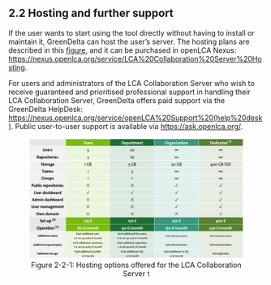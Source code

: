 <style>
    /* initialise the counter */
    body { counter-reset: figureCounter;
    counter-reset: h1counter h2counter h3counter h4counter h5counter h6counter;
     }
    /* increment the counter for every instance of a figure even if it doesn't have a caption */
    figure { counter-increment: figureCounter; text-align: center}
    /* prepend the counter to the figcaption content */
    figure figcaption:before {
        content: "Figure 2-2-" counter(figureCounter) ": "
    }
    /* increment the counter for every instance of a table even if it doesn't have a caption */
    table { counter-increment: tableCounter; }
    /* prepend the counter to the figcaption content */
    caption:before {
        content: "Table 2-2-" counter(tableCounter) ": ";
    }
    
    /* create padding between table cells*/
    th, td {
        padding: 15px;
    }
</style>

<h2 id="header-2-2">2.2 Hosting and further support</h2>

If the user wants to start using the tool directly without having to install or maintain it, GreenDelta can host the user’s server. The hosting plans are described in this <a href="#Figure 2-1">figure</a>, and it can be purchased in openLCA Nexus: <https://nexus.openlca.org/service/LCA%20Collaboration%20Server%20Hosting>.

For users and administrators of the LCA Collaboration Server who wish to receive guaranteed and prioritised professional support in handling their LCA Collaboration Server, GreenDelta offers paid support via the GreenDelta HelpDesk: <https://nexus.openlca.org/service/openLCA%20Support%20(help%20desk)>. Public user-to-user support is available via <https://ask.openlca.org/>.

<figure id="Figure 2-1">
	<img src="images/chapter_2/section_2/options_offered.png" alt="Image not available">
	<figcaption>Hosting options offered for the LCA Collaboration Server <nobr style="font-size: 12px"> 1  </nobr> </figcaption>
</figure>


[^a]: <a href="https://www.openlca.org/wp-content/uploads/2019/11/GreenDelta___Hosting_and_Services.pdf"> <u>https://www.openlca.org/wp-content/uploads/2019/11/GreenDelta___Hosting_and_Services.pdf</u></a> 
